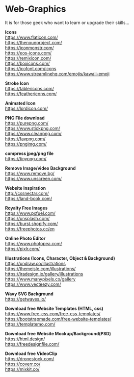 # Web-Graphics

It is for those geek who want to learn or upgrade their skills...

<strong>Icons</strong><br/>
https://www.flaticon.com/<br/>
https://thenounproject.com/<br/>
https://iconmonstr.com/<br/>
https://eos-icons.com/<br/>
https://remixicon.com/<br/>
https://boxicons.com/<br/>
https://icofont.com/icons<br/>
https://www.streamlinehq.com/emojis/kawaii-emoji<br/>

<strong>Stroke Icon</strong><br/>
https://tablericons.com/<br/>
https://feathericons.com/<br/>

<strong>Animated Icon</strong><br/>
https://lordicon.com/<br/>

<strong>PNG File download</strong><br/>
https://purepng.com/<br/>
https://www.stickpng.com/<br/>
https://www.cleanpng.com/<br/>
https://favpng.com/<br/>
https://pngimg.com/<br/>

<strong>compress jpeg/png file</strong><br/>
https://tinypng.com/<br/>

<strong>Remove Image/video Background</strong><br/>
https://www.remove.bg/<br/>
https://www.unscreen.com/<br/>

<strong>Website Inspiration</strong><br/>
http://cssnectar.com/<br/>
https://land-book.com/<br/>

<strong>Royalty Free Images</strong><br/>
https://www.pxfuel.com/<br/>
https://unsplash.com/<br/>
https://burst.shopify.com/<br/>
https://freephotos.cc/en<br/>

<strong>Online Photo Editor</strong><br/>
https://www.photopea.com/<br/>
https://pixlr.com/<br/>

<strong>Illustrations (Icons, Character, Object & Background)</strong><br/>
https://undraw.co/illustrations<br/>
https://themeisle.com/illustrations/<br/>
https://iradesign.io/gallery/illustrations<br/>
https://www.manypixels.co/gallery<br/>
https://www.vecteezy.com/<br/>

<strong>Wavy SVG Background</strong><br/>
https://getwaves.io/<br/>

<strong>Download free Website Templates (HTML, css)</strong><br/>
https://www.free-css.com/free-css-templates/<br/>
https://bootstrapmade.com/free-website-templates/<br/>
https://templatemo.com/<br/>

<strong>Download free Website Mockup/Background(PSD)</strong><br/>
https://html.design/<br/>
https://freedesignfile.com/<br/>

<strong>Download free VideoClip</strong><br/>
https://dronestock.com/<br/>
https://coverr.co/<br/>
https://mixkit.co/<br/>
